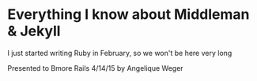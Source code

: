 # Everything I know about Middleman & Jekyll

I just started writing Ruby in February, so we won't be here very long

Presented to Bmore Rails 4/14/15 by Angelique Weger